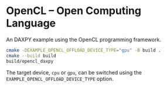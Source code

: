 # OpenCL – Open Computing Language

An DAXPY example using the OpenCL programming framework.

```bash
cmake -DEXAMPLE_OPENCL_OFFLOAD_DEVICE_TYPE="gpu" -B build .
cmake --build build
build/opencl_daxpy
```

The target device, `cpu` or `gpu`, can be switched using the `EXAMPLE_OPENCL_OFFLOAD_DEVICE_TYPE` option. 